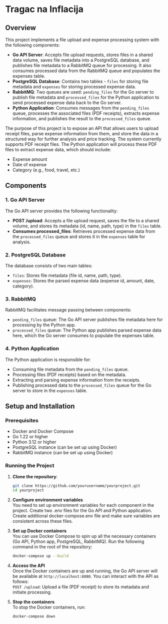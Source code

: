 # Tragac na Inflacija

## Overview
This project implements a file upload and expense processing system with the following components:
- **Go API Server**: Accepts file upload requests, stores files in a shared data volume, saves file metadata into a PostgreSQL database, and publishes file metadata to a RabbitMQ queue for processing. It also consumes processed data from the RabbitMQ queue and populates the expenses table.
- **PostgreSQL Database**: Contains two tables - `files` for storing file metadata and `expenses` for storing processed expense data.
- **RabbitMQ**: Two queues are used: `pending_files` for the Go server to publish file metadata and `processed_files` for the Python application to send processed expense data back to the Go server.
- **Python Application**: Consumes messages from the `pending_files` queue, processes the associated files (PDF receipts), extracts expense information, and publishes the result to the `processed_files` queue.

The purpose of this project is to expose an API that allows users to upload receipt files, parse expense information from them, and store the data in a structured way for further analysis and price tracking. The system currently supports PDF receipt files. The Python application will process these PDF files to extract expense data, which should include:
- Expense amount
- Date of expense
- Category (e.g., food, travel, etc.)

## Components
### 1. **Go API Server**
The Go API server provides the following functionality:
- **POST /upload**: Accepts a file upload request, saves the file to a shared volume, and stores its metadata (id, name, path, type) in the `files` table.
- **Consumes processed_files**: Retrieves processed expense data from the `processed_files` queue and stores it in the `expenses` table for analysis.

### 2. **PostgreSQL Database**
The database consists of two main tables:
- `files`: Stores file metadata (file id, name, path, type).
- `expenses`: Stores the parsed expense data (expense id, amount, date, category).

### 3. **RabbitMQ**
RabbitMQ facilitates message passing between components:
- `pending_files` queue: The Go API server publishes file metadata here for processing by the Python app.
- `processed_files` queue: The Python app publishes parsed expense data here, which the Go server consumes to populate the expenses table.

### 4. **Python Application**
The Python application is responsible for:
- Consuming file metadata from the `pending_files` queue.
- Processing files (PDF receipts) based on the metadata.
- Extracting and parsing expense information from the receipts.
- Publishing processed data to the `processed_files` queue for the Go server to store in the `expenses` table.

## Setup and Installation

### Prerequisites
- Docker and Docker Compose
- Go 1.22 or higher
- Python 3.12 or higher
- PostgreSQL instance (can be set up using Docker)
- RabbitMQ instance (can be set up using Docker)

### Running the Project
1. **Clone the repository**:
   ```bash
   git clone https://github.com/yourusername/yourproject.git
   cd yourproject
2. **Configure environment variables**<br> 
You need to set up environment variables for each component in the project. Create two .env files for the Go API and Python application. Create additional docker-compose.env file and make sure variables are consistent across these files.

3. **Set up Docker containers**<br>
You can use Docker Compose to spin up all the necessary containers (Go API, Python app, PostgreSQL, RabbitMQ). Run the following command in the root of the repository:
    ```bash
    docker-compose up --build
4. **Access the API**<br>
Once the Docker containers are up and running, the Go API server will be available at `http://localhost:8080`. You can interact with the API as follows:<br>
`POST /upload`: Upload a file (PDF receipt) to store its metadata and initiate processing.
5. **Stop the containers**<br>
To stop the Docker containers, run:
    ```
    docker-compose down
    ```
